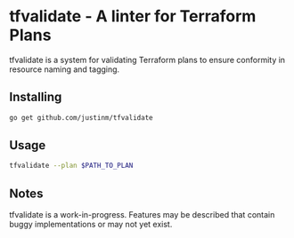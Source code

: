 tfvalidate - A linter for Terraform Plans
==========

tfvalidate is a system for validating Terraform plans to ensure conformity in resource naming and tagging.

Installing
----------

```bash
go get github.com/justinm/tfvalidate
```
 
Usage
-----

```bash
tfvalidate --plan $PATH_TO_PLAN
```


Notes
-----

tfvalidate is a work-in-progress. Features may be described that contain buggy implementations or may not yet exist.
